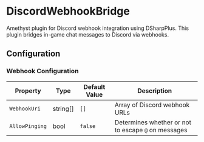 # DiscordWebhookBridge

Amethyst plugin for Discord webhook integration using DSharpPlus. This plugin bridges in-game chat messages to Discord via webhooks.

## Configuration

### Webhook Configuration

| Property       | Type      | Default Value | Description                                         |
|----------------|-----------|---------------|-----------------------------------------------------|
| `WebhookUri`   | string[]  | `[]`          | Array of Discord webhook URLs                       |
| `AllowPinging` | bool      | `false`       | Determines whether or not to escape `@` on messages |